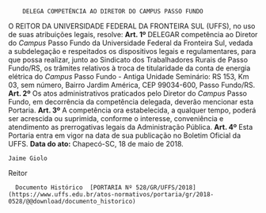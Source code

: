         DELEGA COMPETÊNCIA AO DIRETOR DO CAMPUS PASSO FUNDO  

 O REITOR DA UNIVERSIDADE FEDERAL DA FRONTEIRA SUL (UFFS), no uso de suas atribuições legais, resolve:     **Art. 1º** DELEGAR competência ao Diretor do *Campus* Passo Fundo da Universidade Federal da Fronteira Sul, vedada a subdelegação e respeitados os dispositivos legais e regulamentares, para que possa realizar, junto ao Sindicato dos Trabalhadores Rurais de Passo Fundo/RS, os trâmites relativos à troca de titularidade da conta de energia elétrica do *Campus* Passo Fundo - Antiga Unidade Seminário: RS 153, Km 03, sem número, Bairro Jardim América, CEP 99034-600, Passo Fundo/RS.     **Art. 2º** Os atos administrativos praticados pelo Diretor do *Campus* Passo Fundo, em decorrência da competência delegada, deverão mencionar esta Portaria.     **Art. 3º** A competência ora estabelecida, a qualquer tempo, poderá ser acrescida ou suprimida, conforme o interesse, conveniência e atendimento as prerrogativas legais da Administração Pública.     **Art. 4º** Esta Portaria entra em vigor na data de sua publicação no Boletim Oficial da UFFS.       **Data do ato:** Chapecó-SC, 18 de maio de 2018.   
 

    Jaime Giolo   
 Reitor 

      Documento Histórico  [PORTARIA Nº 528/GR/UFFS/2018](https://www.uffs.edu.br/atos-normativos/portaria/gr/2018-0528/@@download/documento_historico)     
      